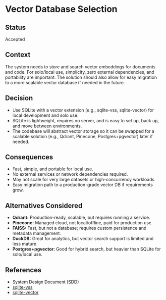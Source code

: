 # Vector Database Selection

## Status
Accepted

## Context
The system needs to store and search vector embeddings for documents and code. For solo/local use, simplicity, zero external dependencies, and portability are important. The solution should also allow for easy migration to a more scalable vector database if needed in the future.

## Decision
- Use SQLite with a vector extension (e.g., sqlite-vss, sqlite-vector) for local development and solo use.
- SQLite is lightweight, requires no server, and is easy to set up, back up, and move between environments.
- The codebase will abstract vector storage so it can be swapped for a scalable solution (e.g., Qdrant, Pinecone, Postgres+pgvector) later if needed.

## Consequences
- Fast, simple, and portable for local use.
- No external services or network dependencies required.
- May not scale for very large datasets or high-concurrency workloads.
- Easy migration path to a production-grade vector DB if requirements grow.

## Alternatives Considered
- **Qdrant:** Production-ready, scalable, but requires running a service.
- **Pinecone:** Managed cloud, not local/offline, paid for production use.
- **FAISS:** Fast, but not a database; requires custom persistence and metadata management.
- **DuckDB:** Great for analytics, but vector search support is limited and less mature.
- **Postgres+pgvector:** Good for hybrid search, but heavier than SQLite for solo/local use.

## References
- System Design Document (SDD)
- [sqlite-vss](https://github.com/asg017/sqlite-vss)
- [sqlite-vector](https://github.com/keithito/sqlite-vector)
